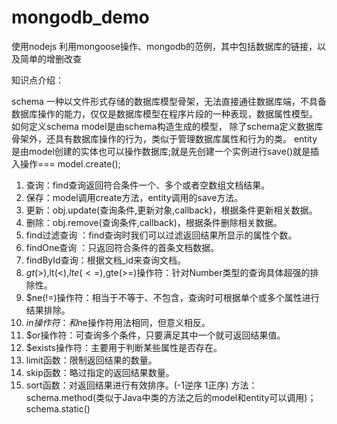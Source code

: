 # mongodb_demo
使用nodejs 利用mongoose操作、mongodb的范例，其中包括数据库的链接，以及简单的增删改查


知识点介绍：

schema 一种以文件形式存储的数据库模型骨架，无法直接通往数据库端，不具备数据库操作的能力，仅仅是数据库模型在程序片段的一种表现，数据属性模型。
如何定义schema
model是由schema构造生成的模型， 除了schema定义数据库骨架外，还具有数据库操作的行为，类似于管理数据库属性和行为的类。
entity 是由model创建的实体也可以操作数据库;就是先创建一个实例进行save()就是插入操作=== model.create();
1. 查询：find查询返回符合条件一个、多个或者空数组文档结果。
2. 保存：model调用create方法，entity调用的save方法。
3. 更新：obj.update(查询条件,更新对象,callback)，根据条件更新相关数据。
4. 删除：obj.remove(查询条件,callback)，根据条件删除相关数据。
1. find过滤查询 ：find查询时我们可以过滤返回结果所显示的属性个数。
2. findOne查询 ：只返回符合条件的首条文档数据。
3. findById查询：根据文档_id来查询文档。
1. $gt(>),$lt(<),$lte(<=),$gte(>=)操作符：针对Number类型的查询具体超强的排除性。
2. $ne(!=)操作符：相当于不等于、不包含，查询时可根据单个或多个属性进行结果排除。
3. $in操作符：和$ne操作符用法相同，但意义相反。
4. $or操作符：可查询多个条件，只要满足其中一个就可返回结果值。
5. $exists操作符：主要用于判断某些属性是否存在。
1. limit函数：限制返回结果的数量。
2. skip函数：略过指定的返回结果数量。
3. sort函数：对返回结果进行有效排序。(-1逆序 1正序)
方法：
 schema.method(类似于Java中类的方法之后的model和entity可以调用)；
 schema.static()



